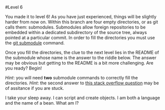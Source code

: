 #Level 6

You made it to level 6! As you have just experienced, things will be slightly harder from now on.
Within this branch are four empty directories, or as git calls them: submodules.
Submodules allow foreign repositories to be embedded within a dedicated subdirectory of the source tree, always pointed at a particular commit.
In order to fill the directories you must use the [git submodule](http://git-scm.com/docs/git-submodule) command.

Once you fill the directories, the clue to the next level lies in the README of the submodule whose name is the answer to the riddle below.
The answer may be obvious but getting to the README is a bit more challenging.
Are you ready? 
Begin!

*Hint*: you will need **two** submodule commands to correctly fill the directories.
*Hint*: the second answer to [this stack overflow question](http://stackoverflow.com/questions/3796927/how-to-git-clone-including-submodules) may be of assitance if you are stuck.

I take your sleep away.
I can script and create objects.
I am both a language and the name of a bean.
What am I?
